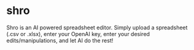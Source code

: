 # shro

Shro is an AI powered spreadsheet editor. Simply upload a spreadsheet (.csv or .xlsx), enter your OpenAI key, enter your desired edits/manipulations, and let AI do the rest!
